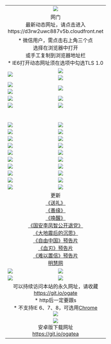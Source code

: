﻿<table>
  <tr></tr>
  <tr><td colspan=2 align=center><img src="https://cloud.githubusercontent.com/assets/11880933/13434984/f430fae2-e012-11e5-814f-c2df1e82b247.jpg" /></td></tr>
  <tr><td colspan=2 align=center>网门<br>最新动态网址，请点击进入
<br>https://d3rw2uwc887v5b.cloudfront.net
    </td>
  </tr>
  <tr>
    <td colspan=2 align=center>* 微信用户，需点击右上角三个点<br>选择在浏览器中打开<br>或手工复制到浏览器地址栏
    <br>* IE6打开动态网址须在选项中勾选TLS 1.0</td>
  </tr>
  <tr>
    <td rowspan=2><a href="https://d3rw2uwc887v5b.cloudfront.net/ogUP.aspx?name=11DKC.mp4&list=11DKC" target="_blank"><img src="https://d3rw2uwc887v5b.cloudfront.net/Up/11DKC1.jpg" /></a></td> 
    <td><div><a href="https://d3rw2uwc887v5b.cloudfront.net/ogUP.aspx?name=LRWS.mp4&list=LRWS" target="_blank"><img src="https://d3rw2uwc887v5b.cloudfront.net/Up/LRWS.jpg" /></a></td>
   </tr>
  <tr>
    <td><a href="https://d3rw2uwc887v5b.cloudfront.net/ogNiceVedio.aspx" target="_blank"><img src="https://d3rw2uwc887v5b.cloudfront.net/Up/11TGKDY.jpg" /></a></td>
  </tr>
  <tr>
    <td><a href="https://d3rw2uwc887v5b.cloudfront.net/ogUP.aspx?name=JQR.mp4&count=2" target="_blank"><img src="https://d3rw2uwc887v5b.cloudfront.net/Up/JQR.jpg" /></a></td>   
    <td rowspan=2><a href="https://d3rw2uwc887v5b.cloudfront.net/ogUP.aspx?name=JP.mp4&count=9" target="_blank"><img src="https://d3rw2uwc887v5b.cloudfront.net/Up/JP.jpg" /></td>
  </tr>
  <tr>
    <td><a href="https://d3rw2uwc887v5b.cloudfront.net/ogUP.aspx?name=WH.mp4" target="_blank"><img src="https://d3rw2uwc887v5b.cloudfront.net/Up/WH.jpg" /></a></td>
  </tr>
  <tr>
    <td><a href="https://d3rw2uwc887v5b.cloudfront.net/ogUP.aspx?name=SSZJ.mp4&list=SSZJ" target="_blank"><img src="https://d3rw2uwc887v5b.cloudfront.net/Up/SSZJ.jpg" /></a></td>
    <td><a href="https://d3rw2uwc887v5b.cloudfront.net/ogUP.aspx?name=1XQK.mp4&count=13" target="_blank"><img src="https://d3rw2uwc887v5b.cloudfront.net/Up/1XQK.jpg" /></a</td>
  </tr>
  <tr>
    <td><a href="https://d3rw2uwc887v5b.cloudfront.net/ogUP.aspx?name=ZY.mp4&count=2015|16" target="_blank"><img src="https://d3rw2uwc887v5b.cloudfront.net/Up/ZY.jpg" /></a</td>
    <td><a href="https://d3rw2uwc887v5b.cloudfront.net/ogUP.aspx?name=XTFY.mp4&count=B|2,A|24" target="_blank"><img src="https://d3rw2uwc887v5b.cloudfront.net/Up/XTFY.jpg" /></a></td>
  </tr>
  <tr height="40">
  </tr>
  <tr>
    <td><a href="https://d3rw2uwc887v5b.cloudfront.net/ogUP.aspx?name=4SQQ.mp4&list=4SQQ" target="_blank"><img src="https://d3rw2uwc887v5b.cloudfront.net/Up/4SQQ0.jpg"/></a></td>
    <td><a href="https://d3rw2uwc887v5b.cloudfront.net/ogUP.aspx?name=4SHQ.mp4&list=4SHQ" target="_blank"><img src="https://d3rw2uwc887v5b.cloudfront.net/Up/4SHQ0.jpg"/></a></td>
  </tr>
  <tr>
    <td><a href="https://d3rw2uwc887v5b.cloudfront.net/ogUP.aspx?name=4SZG.mp4&list=4SZG" target="_blank"><img src="https://d3rw2uwc887v5b.cloudfront.net/Up/4SZG0.jpg"/></a></td>
    <td><a href="https://d3rw2uwc887v5b.cloudfront.net/ogUP.aspx?name=4SDJ.mp4&list=4SDJ" target="_blank"><img src="https://d3rw2uwc887v5b.cloudfront.net/Up/4SDJ0.jpg"/></a></td>
  </tr>
  <tr>
    <td><a href="https://d3rw2uwc887v5b.cloudfront.net/ogUP.aspx?name=4SGX.mp4&list=4SGX" target="_blank"><img src="https://d3rw2uwc887v5b.cloudfront.net/Up/4SGX0.jpg"/></a></td>
    <td><a href="https://d3rw2uwc887v5b.cloudfront.net/ogUP.aspx?name=4SHD.mp4&list=4SHD" target="_blank"><img src="https://d3rw2uwc887v5b.cloudfront.net/Up/4SHD0.jpg"/></a></td>
  </tr>
  <tr>
    <td><a href="https://d3rw2uwc887v5b.cloudfront.net/ogUP.aspx?name=4CTX.mp4&list=4CTX" target="_blank"><img src="https://d3rw2uwc887v5b.cloudfront.net/Up/4CTX0.jpg"/></a></td>
    <td><a href="https://d3rw2uwc887v5b.cloudfront.net/ogUP.aspx?name=4CWZ.mp4&list=4CWZ" target="_blank"><img src="https://d3rw2uwc887v5b.cloudfront.net/Up/4CWZ0.jpg"/></a></td>
  </tr>
  <tr>
    <td><a href="https://d3rw2uwc887v5b.cloudfront.net/onUP.aspx?name=https://d1lqqjldbsh7xo.cloudfront.net/" target="_blank"><img src="https://d3rw2uwc887v5b.cloudfront.net/Up/0DTW.jpg"/></a></td>
    <td><a href="https://d3rw2uwc887v5b.cloudfront.net/onUP.aspx?name=https://d240ns8up8earz.cloudfront.net/acenter/" target="_blank"><img src="https://d3rw2uwc887v5b.cloudfront.net/Up/0TDW.jpg" /></a></td>
  </tr>
  <tr>
    <td><a href="https://d3rw2uwc887v5b.cloudfront.net/onUP.aspx?name=https://d4508d6vomz2p.cloudfront.net/gb/nsc413.htm" target="_blank"><img src="https://d3rw2uwc887v5b.cloudfront.net/Up/0DJY.jpg" /></a></td>
    <td><a href="https://d3rw2uwc887v5b.cloudfront.net/onUP.aspx?name=https://dilo7bqpjb57y.cloudfront.net/xtr/gb/prog204.html" target="_blank"><img src="https://d3rw2uwc887v5b.cloudfront.net/Up/0XTR.jpg" /></a></td>
  </tr>
  <tr>
    <td><a href="https://d3rw2uwc887v5b.cloudfront.net/onUP.aspx?name=https://d3aj00iefsmfgc.cloudfront.net/" target="_blank"><img src="https://d3rw2uwc887v5b.cloudfront.net/Up/0MHW.jpg" /></a></td>
    <td><a href="https://d3rw2uwc887v5b.cloudfront.net/onUP.aspx?name=https://d20wz7qt14x5d2.cloudfront.net/" target="_blank"><img src="https://d3rw2uwc887v5b.cloudfront.net/Up/0ZJW.jpg" /></a></td>
  </tr>
  <tr>
    <td><a href="https://d3rw2uwc887v5b.cloudfront.net/ogUP.aspx?name=0FG.zip" target="_blank"><img src="https://d3rw2uwc887v5b.cloudfront.net/Up/0FG.jpg" /></a></td>
    <td><a href="https://d3rw2uwc887v5b.cloudfront.net/ogUP.aspx?name=0FGA.apk" target="_blank"><img src="https://d3rw2uwc887v5b.cloudfront.net/Up/0FGA.jpg" /></a></td>
  </tr>
  <tr>
    <td><a href="https://d3rw2uwc887v5b.cloudfront.net/ogUP.aspx?name=0U.zip" target="_blank"><img src="https://d3rw2uwc887v5b.cloudfront.net/Up/0U.jpg" /></a></td>
    <td><a href="https://d3rw2uwc887v5b.cloudfront.net/ogUP.aspx?name=0UA.apk" target="_blank"><img src="https://d3rw2uwc887v5b.cloudfront.net/Up/0UA.jpg" /></a></td>
  </tr>
  <tr>
    <td><a href="https://d3rw2uwc887v5b.cloudfront.net/ogUP.aspx?name=0iPPOTV.zip" target="_blank"><img src="https://d3rw2uwc887v5b.cloudfront.net/Up/0iPPOTV.jpg" /></a></td>
    <td><a href="https://d3rw2uwc887v5b.cloudfront.net/ogUP.aspx?name=0iNTD.apk" target="_blank"><img src="https://d3rw2uwc887v5b.cloudfront.net/Up/0iNTD.jpg" /></a></td>
  </tr>
  <tr>
    <td colspan=2 align=center>更新<br>
      <a href="https://d3rw2uwc887v5b.cloudfront.net/ogUP.aspx?name=4ESL.mp4" target="_blank">《送礼》</a><br>
      <a href="https://d3rw2uwc887v5b.cloudfront.net/ogUP.aspx?name=4ESY.mp4" target="_blank">《善缘》</a><br>
      <a href="https://d3rw2uwc887v5b.cloudfront.net/ogUP.aspx?name=4EHX.mp4" target="_blank">《唤醒》</a><br>
      <a href="https://d3rw2uwc887v5b.cloudfront.net/ogUP.aspx?name=4LFZ.mp4" target="_blank">《国安李凤智公开退党》</a><br>
      <a href="https://d3rw2uwc887v5b.cloudfront.net/ogUP.aspx?name=4DDZHDCS.mp4" target="_blank">《大地震后的沉思》</a><br>
      <a href="https://d3rw2uwc887v5b.cloudfront.net/ogUP.aspx?name=11ZYZG0.mp4" target="_blank">《自由中国》预告片</a><br>
      <a href="https://d3rw2uwc887v5b.cloudfront.net/ogUP.aspx?name=11XR.mp4" target="_blank">《血刃》预告片</a><br>
      <a href="https://d3rw2uwc887v5b.cloudfront.net/ogUP.aspx?name=11NYZX.mp4&count=2" target="_blank">《难以置信》预告片</a><br>
      <a href="https://d3rw2uwc887v5b.cloudfront.net/onUP.aspx?name=https://www.minghui.org/" target="_blank">明慧网</a></td>
    </td>
  </tr>
  <tr>
    <td><a href="https://d3rw2uwc887v5b.cloudfront.net/ogNice.aspx" target="_blank"><img src="https://d3rw2uwc887v5b.cloudfront.net/Up/0WCYY.jpg" /></a></td>
    <td><a href="https://d3rw2uwc887v5b.cloudfront.net/onCO.aspx?ob=600事物&op=增删改&args=WH1~%23类型6新闻%7c%23类型6评论&mode=" target="_blank"><img src="https://d3rw2uwc887v5b.cloudfront.net/Up/0WZTT.jpg" /></a></td> 
  </tr>
  <tr>
    <td><a href="https://d3rw2uwc887v5b.cloudfront.net/ogDY.aspx" target="_blank"><img src="https://d3rw2uwc887v5b.cloudfront.net/Up/0FK.jpg" /></a></td>
    <td><a href="https://d3rw2uwc887v5b.cloudfront.net/ogST.aspx" target="_blank"><img src="https://d3rw2uwc887v5b.cloudfront.net/Up/0ST.jpg" /></a></td> 
  </tr>
  <tr>
    <td colspan=2 align=center>可以持续访问本站的永久网址，请收藏<br/><a href="https://git.io/ogate" target="_blank">https://git.io/ogate</a><br/>* http后一定要跟s<br/>* 不支持IE 6、7、8，可选用<a href="https://d3rw2uwc887v5b.cloudfront.net/ogUP.aspx?name=0ChromePortable.zip">Chrome</a><br/><a href="https://d3rw2uwc887v5b.cloudfront.net/Up/0WMGDL2.png" target="_blank"><img src="https://d3rw2uwc887v5b.cloudfront.net/Up/0WMGD2.png"/></a></td>
  </tr>
  <tr>
    <td colspan=2 align=center><a href="https://d3rw2uwc887v5b.cloudfront.net/ogUP.aspx?name=0oGate.apk" target="_blank"><img src="https://cloud.githubusercontent.com/assets/11880933/13720399/75e143ee-e842-11e5-9f0a-1421f423c80f.jpg" /></a><br>安卓版下载网址<br><a href="https://git.io/ogatea">https://git.io/ogatea</a></td>
  </tr>
  <!--tr>
    <td colspan=2 align=center>可能失效的动态网址
    </td>
  </tr-->
</table>
